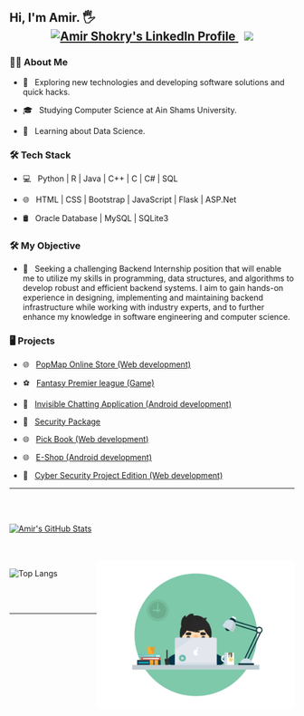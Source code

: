 <h2> Hi, I'm Amir. 🖐&nbsp; <div align='center'><a href="https://www.linkedin.com/in/amir-shokry/">
    <img src="https://www.vectorlogo.zone/logos/linkedin/linkedin-icon.svg" alt="Amir Shokry's LinkedIn Profile" height="25" width="25">
  </a> &nbsp; <a href="mailto:amirshokry1368@gmail.com"><img width="30" src="https://user-images.githubusercontent.com/5141132/50740364-7ea80880-1217-11e9-8faf-2348e31beedd.png"></a></div>
</h2>

<h3> 👨🏻 About Me </h3>



- 🤔 &nbsp; Exploring new technologies and developing software solutions and quick hacks.

- 🎓 &nbsp; Studying Computer Science at Ain Shams University.

- 🌱 &nbsp; Learning about Data Science.


<h3>🛠 Tech Stack</h3>



- 💻 &nbsp; Python | R | Java | C++ | C | C# | SQL 

- 🌐 &nbsp; HTML | CSS | Bootstrap | JavaScript | Flask | ASP.Net

- 🛢 &nbsp; Oracle Database | MySQL | SQLite3




<h3>🛠 My Objective</h3>

- 🔧 &nbsp; Seeking a challenging Backend Internship position that will enable me to utilize my skills in programming, data structures, and algorithms to develop robust and efficient backend systems. I aim to gain hands-on experience in designing, implementing and maintaining backend infrastructure while working with industry experts, and to further enhance my knowledge in software engineering and computer science.



<h3>🖥 Projects</h3>

- 🌐 &nbsp; [PopMap Online Store (Web development)](https://github.com/amirshokry1368/PopMap)

- ⚽ &nbsp; [Fantasy Premier league (Game)](https://github.com/amirshokry1368/MiniFootballFantasy)

- 📱 &nbsp; [Invisible Chatting Application (Android development)](https://github.com/amirshokry1368/Invisible)

- 🔐 &nbsp; [Security Package](https://github.com/amirshokry1368/SecurityPackage)

- 🌐 &nbsp; [Pick Book (Web development)](https://github.com/amirshokry1368/ITI-Project)

- 🌐 &nbsp; [E-Shop (Android development)](https://github.com/amirshokry1368/E-Shop)

- 🔐 &nbsp; [Cyber Security Project Edition (Web development)](https://github.com/amirshokry1368/CyberSecurityProject)


<hr>



<br/><br/>

[![Amir's GitHub Stats](https://github-readme-stats.vercel.app/api?username=amirshokry1368&show_icons=false)](https://github.com/amirshokry1368)

<br/>

<br/>

<img src="https://github.com/nirala69/nirala69/blob/master/70804f7e25b11f29db904f2fa7b4cd9d.gif" width="350" align='right'>

![Top Langs](https://github-readme-stats.vercel.app/api/top-langs/?username=amirshokry1368&show_icons=false)

<br><br>
<hr>
